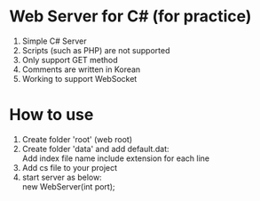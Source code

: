 # Web Server for C# (for practice)
1. Simple C# Server
2. Scripts (such as PHP) are not supported
3. Only support GET method
4. Comments are written in Korean
5. Working to support WebSocket

# How to use
1. Create folder 'root' (web root)
2. Create folder 'data' and add default.dat:<br/>
Add index file name include extension for each line
3. Add cs file to your project
4. start server as below:<br/>
new WebServer(int port);

